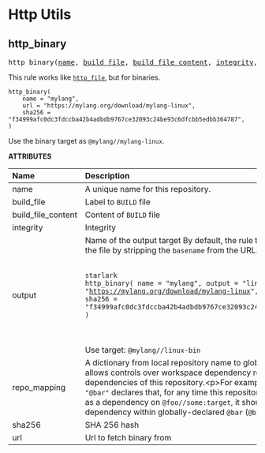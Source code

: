 <!-- Generated with Stardoc: http://skydoc.bazel.build -->

# Http Utils

<a id="http_binary"></a>

## http_binary

<pre>
http_binary(<a href="#http_binary-name">name</a>, <a href="#http_binary-build_file">build_file</a>, <a href="#http_binary-build_file_content">build_file_content</a>, <a href="#http_binary-integrity">integrity</a>, <a href="#http_binary-output">output</a>, <a href="#http_binary-repo_mapping">repo_mapping</a>, <a href="#http_binary-sha256">sha256</a>, <a href="#http_binary-url">url</a>)
</pre>


This rule works like [`http_file`](https://bazel.build/rules/lib/repo/http#http_file), but for binaries.

```starlark
http_binary(
    name = "mylang",
    url = "https://mylang.org/download/mylang-linux",
    sha256 =  "f34999afc0dc3fdccba42b4adbdb9767ce32093c24be93c6dfcbb5edbb364787",
)
```

Use the binary target as `@mylang//mylang-linux`.
  

**ATTRIBUTES**


| Name  | Description | Type | Mandatory | Default |
| :------------- | :------------- | :------------- | :------------- | :------------- |
| <a id="http_binary-name"></a>name |  A unique name for this repository.   | <a href="https://bazel.build/concepts/labels#target-names">Name</a> | required |  |
| <a id="http_binary-build_file"></a>build_file |  Label to <code>BUILD</code> file   | <a href="https://bazel.build/concepts/labels">Label</a> | optional | <code>None</code> |
| <a id="http_binary-build_file_content"></a>build_file_content |  Content of <code>BUILD</code> file   | String | optional | <code>""</code> |
| <a id="http_binary-integrity"></a>integrity |  Integrity   | String | optional | <code>""</code> |
| <a id="http_binary-output"></a>output |  Name of the output target By default, the rule tries to guess the name of the file by stripping the <code>basename</code> from the URL.<br><br><pre><code>starlark http_binary(     name = "mylang",     output = "linux-bin",     url = "https://mylang.org/download/mylang-linux",     sha256 =  "f34999afc0dc3fdccba42b4adbdb9767ce32093c24be93c6dfcbb5edbb364787", ) </code></pre><br><br>Use target: <code>@mylang//linux-bin</code>   | String | optional | <code>""</code> |
| <a id="http_binary-repo_mapping"></a>repo_mapping |  A dictionary from local repository name to global repository name. This allows controls over workspace dependency resolution for dependencies of this repository.&lt;p&gt;For example, an entry <code>"@foo": "@bar"</code> declares that, for any time this repository depends on <code>@foo</code> (such as a dependency on <code>@foo//some:target</code>, it should actually resolve that dependency within globally-declared <code>@bar</code> (<code>@bar//some:target</code>).   | <a href="https://bazel.build/rules/lib/dict">Dictionary: String -> String</a> | required |  |
| <a id="http_binary-sha256"></a>sha256 |  SHA 256 hash   | String | optional | <code>""</code> |
| <a id="http_binary-url"></a>url |  Url to fetch binary from   | String | required |  |


